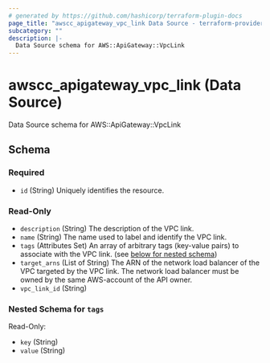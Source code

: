 ```yaml
---
# generated by https://github.com/hashicorp/terraform-plugin-docs
page_title: "awscc_apigateway_vpc_link Data Source - terraform-provider-awscc"
subcategory: ""
description: |-
  Data Source schema for AWS::ApiGateway::VpcLink
---
```


# awscc_apigateway_vpc_link (Data Source)

Data Source schema for AWS::ApiGateway::VpcLink



<!-- schema generated by tfplugindocs -->
## Schema

### Required

- `id` (String) Uniquely identifies the resource.

### Read-Only

- `description` (String) The description of the VPC link.
- `name` (String) The name used to label and identify the VPC link.
- `tags` (Attributes Set) An array of arbitrary tags (key-value pairs) to associate with the VPC link. (see [below for nested schema](#nestedatt--tags))
- `target_arns` (List of String) The ARN of the network load balancer of the VPC targeted by the VPC link. The network load balancer must be owned by the same AWS-account of the API owner.
- `vpc_link_id` (String)

<a id="nestedatt--tags"></a>
### Nested Schema for `tags`

Read-Only:

- `key` (String)
- `value` (String)
